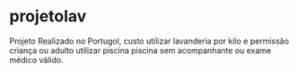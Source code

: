 # projetolav
Projeto Realizado no Portugol, custo utilizar lavanderia por kilo e permissão criança ou adulto utilizar piscina piscina sem acompanhante ou exame médico válido.
